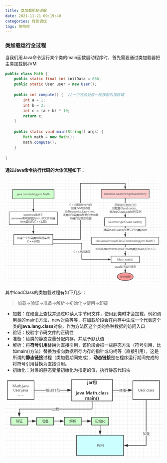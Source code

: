 ```yaml
---
title: 类加载机制详解
date: 2021-11-21 09:19:40
categories: 性能调优
tags: 架构师
---
```


### 类加载运行全过程

 当我们用Java命令运行某个类的main函数启动程序时，首先需要通过类加载器把主类加载到JVM

```java
public class Math {
    public static final int initData = 666;
    public static User user = new User();

    public int compute() {  //一个方法对应一块栈帧内存区域
        int a = 1;
        int b = 2;
        int c = (a + b) * 10;
        return c;
    }

    public static void main(String[] args) {
        Math math = new Math();
        math.compute();
    }

}
```

#### 通过Java命令执行代码的大体流程如下：

![类加载机制](https://github.com/wustmz/oss/blob/main/uPic/%E7%B1%BB%E5%8A%A0%E8%BD%BD%E6%B5%81%E7%A8%8B.png)

其中loadClass的类加载过程有如下几步：

> 加载→验证→准备→解析→初始化→使用→卸载

- 加载：在硬盘上查找并通过IO读入字节码文件，使用到类时才会加载，例如调用类的main()方法，new对象等等，在加载阶段会在内存中生成一个代表这个类的**java.lang.class**对象，作为方法区这个类的各种数据的访问入口
- 验证：校验字节码文件的正确性
- 准备：给类的静态变量分配内存，并赋予默认值
- 解析：将**符号引用**替换为直接引用，该阶段会把一些静态方法（符号引用，比如main()方法）替换为指向数据所存内存的指针或句柄等（直接引用），这是所谓的**静态链接**过程（类加载期间完成），**动态链接**是在程序运行期间完成的将符号引用替换为直接引用。
- 初始化：对类的静态变量初始化为指定的值，执行静态代码块

![1.2](https://github.com/wustmz/oss/blob/main/uPic/1.2.png)



